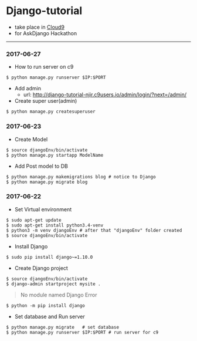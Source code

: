 # Django-tutorial
- take place in [Cloud9](https://c9.io)
- for AskDjango Hackathon

----

### 2017-06-27
- How to run server on c9
```
$ python manage.py runserver $IP:$PORT
```
- Add admin 
    - url: http://django-tutorial-njir.c9users.io/admin/login/?next=/admin/
- Create super user(admin)
```
$ python manage.py createsuperuser
```

### 2017-06-23
- Create Model
```
$ source djangoEnv/bin/activate
$ python manage.py startapp ModelName
```

- Add Post model to DB
```
$ python manage.py makemigrations blog # notice to Django
$ python manage.py migrate blog
```


### 2017-06-22
- Set Virtual environment
```
$ sudo apt-get update
$ sudo apt-get install python3.4-venv
$ python3 -m venv djangoEnv # after that "djangoEnv" folder created
$ source djangoEnv/bin/activate
```

- Install Django
```
$ sudo pip install django~=1.10.0
```

- Create Django project
```
$ source djangoEnv/bin/activate
$ django-admin startproject mysite .
```

> No module named Django Error
```
$ python -m pip install django
```

- Set database and Run server
```
$ python manage.py migrate   # set database
$ python manage.py runserver $IP:$PORT # run server for c9
```
